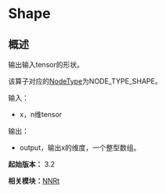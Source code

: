 # Shape


## 概述

输出输入tensor的形状。

该算子对应的[NodeType](_n_n_rt_v10.md#nodetype)为NODE_TYPE_SHAPE。

输入：

- x，n维tensor

输出：

- output，输出x的维度，一个整型数组。

**起始版本：** 3.2

**相关模块：**[NNRt](_n_n_rt_v10.md)
